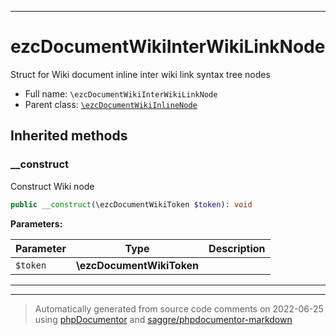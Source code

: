 ***

# ezcDocumentWikiInterWikiLinkNode

Struct for Wiki document inline inter wiki link syntax tree nodes



* Full name: `\ezcDocumentWikiInterWikiLinkNode`
* Parent class: [`\ezcDocumentWikiInlineNode`](./ezcDocumentWikiInlineNode.md)






## Inherited methods


### __construct

Construct Wiki node

```php
public __construct(\ezcDocumentWikiToken $token): void
```








**Parameters:**

| Parameter | Type | Description |
|-----------|------|-------------|
| `$token` | **\ezcDocumentWikiToken** |  |




***


***
> Automatically generated from source code comments on 2022-06-25 using [phpDocumentor](http://www.phpdoc.org/) and [saggre/phpdocumentor-markdown](https://github.com/Saggre/phpDocumentor-markdown)
